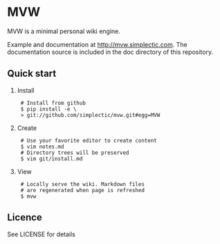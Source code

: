 # MVW

MVW is a minimal personal wiki engine.

Example and documentation at <http://mvw.simplectic.com>. The documentation source is included in the doc directory of this repository.

## Quick start
    
1. Install

        # Install from github
        $ pip install -e \
        > git://github.com/simplectic/mvw.git#egg=MVW

2. Create

        # Use your favorite editor to create content
        $ vim notes.md
        # Directory trees will be preserved
        $ vim git/install.md   

3. View

        # Locally serve the wiki. Markdown files
        # are regenerated when page is refreshed
        $ mvw

## Licence
See LICENSE for details

